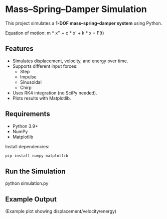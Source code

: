 # Mass–Spring–Damper Simulation

This project simulates a **1-DOF mass–spring–damper system** using Python.

Equation of motion:
m * x'' + c * x' + k * x = F(t)

## Features
- Simulates displacement, velocity, and energy over time.
- Supports different input forces:
  - Step
  - Impulse
  - Sinusoidal
  - Chirp
- Uses RK4 integration (no SciPy needed).
- Plots results with Matplotlib.

## Requirements
- Python 3.9+
- NumPy
- Matplotlib

Install dependencies:
```bash
pip install numpy matplotlib
```

## Run the Simulation

python simulation.py

## Example Output

(Example plot showing displacement/velocity/energy)